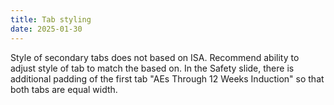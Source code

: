 ```yaml
---
title: Tab styling
date: 2025-01-30
---
```


Style of secondary tabs does not based on ISA. Recommend ability to adjust style of tab to match the based on. In the Safety slide, there is additional padding of the first tab "AEs Through 12 Weeks Induction" so that both tabs are equal width.
